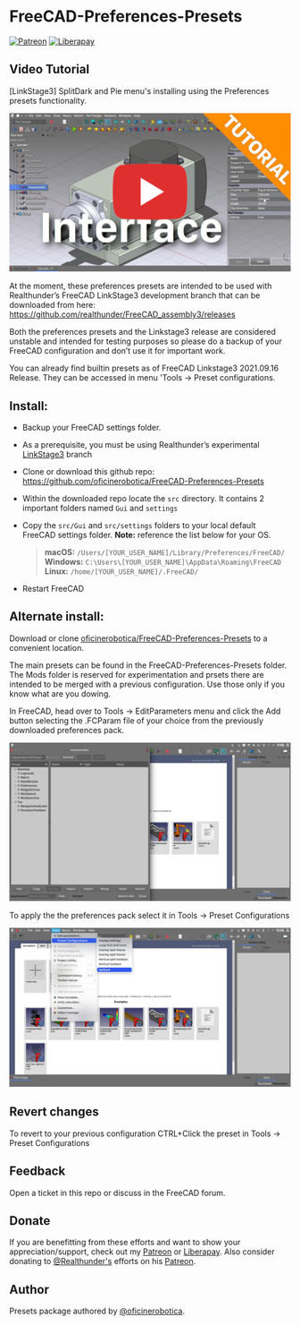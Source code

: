 # FreeCAD-Preferences-Presets
[![Patreon](https://img.shields.io/badge/patreon-donate-blue.svg)](https://www.patreon.com/oficinerobotica) [![Liberapay](http://img.shields.io/liberapay/patrons/realthunder.svg?logo=liberapay)](https://liberapay.com/oficinerobotica/donate)

## Video Tutorial
[LinkStage3] SplitDark and Pie menu's installing using the Preferences presets functionality.

[![SplitDark and Pie menu's installing using the Preferences presets functionality. |OficineRobotica|](./Resources/Thumbnail_1.jpeg)](https://www.youtube.com/watch?v=i-Dh6zC7DlI "SplitDark and Pie menu's installing using the Preferences presets functionality. |OficineRobotica|")


At the moment, these preferences presets are intended to be used with Realthunder’s FreeCAD LinkStage3 development branch that can be downloaded from here: https://github.com/realthunder/FreeCAD_assembly3/releases

Both the preferences presets and the Linkstage3 release are considered unstable and intended for testing purposes so please do a backup of your FreeCAD configuration and don’t use it for important work.

You can already find builtin presets as of FreeCAD Linkstage3 2021.09.16 Release. They can be accessed in menu 'Tools -> Preset configurations.

## Install:

* Backup your FreeCAD settings folder.

* As a prerequisite, you must be using Realthunder’s experimental [LinkStage3](https://github.com/realthunder/FreeCAD_assembly3/releases) branch

* Clone or download this github repo: https://github.com/oficinerobotica/FreeCAD-Preferences-Presets

* Within the downloaded repo locate the `src` directory. It contains 2 important folders named `Gui` and `settings`

* Copy the `src/Gui` and `src/settings` folders to your local default FreeCAD settings folder. **Note:** reference the list below for your OS.

    >**macOS:** `/Users/[YOUR_USER_NAME]/Library/Preferences/FreeCAD/`
    >**Windows:** `C:\Users\[YOUR_USER_NAME]\AppData\Roaming\FreeCAD`
    >**Linux:** `/home/[YOUR_USER_NAME]/.FreeCAD/`

* Restart FreeCAD

## Alternate install:
Download or clone [oficinerobotica/FreeCAD-Preferences-Presets](https://github.com/oficinerobotica/FreeCAD-Preferences-Presets) to a convenient location.

The main presets can be found in the FreeCAD-Preferences-Presets folder.
The Mods folder is reserved for experimentation and prsets there are intended to be merged with a previous configuration. Use those only if you know what are you dowing.

In FreeCAD, head over to Tools → EditParameters menu and click the Add button selecting the .FCParam file of your choice from the previously downloaded preferences pack.

![EditParameters](./Resources/EditParameters.jpeg)

To apply the the preferences pack select it in Tools → Preset Configurations

![SelectPreset](./Resources/SelectPresets.jpeg)

## Revert changes
To revert to your previous configuration CTRL+Click the preset in Tools → Preset Configurations

## Feedback

Open a ticket in this repo or discuss in the FreeCAD forum.

## Donate

If you are benefitting from these efforts and want to show your appreciation/support, check out my [Patreon](https://www.patreon.com/oficinerobotica) or [Liberapay](https://liberapay.com/oficinerobotica/donate). Also consider donating to [@Realthunder's](https://github.com/realthunder) efforts on his [Patreon](https://www.patreon.com/thundereal).

## Author

Presets package authored by [@oficinerobotica](https://github.com/oficinerobotica).